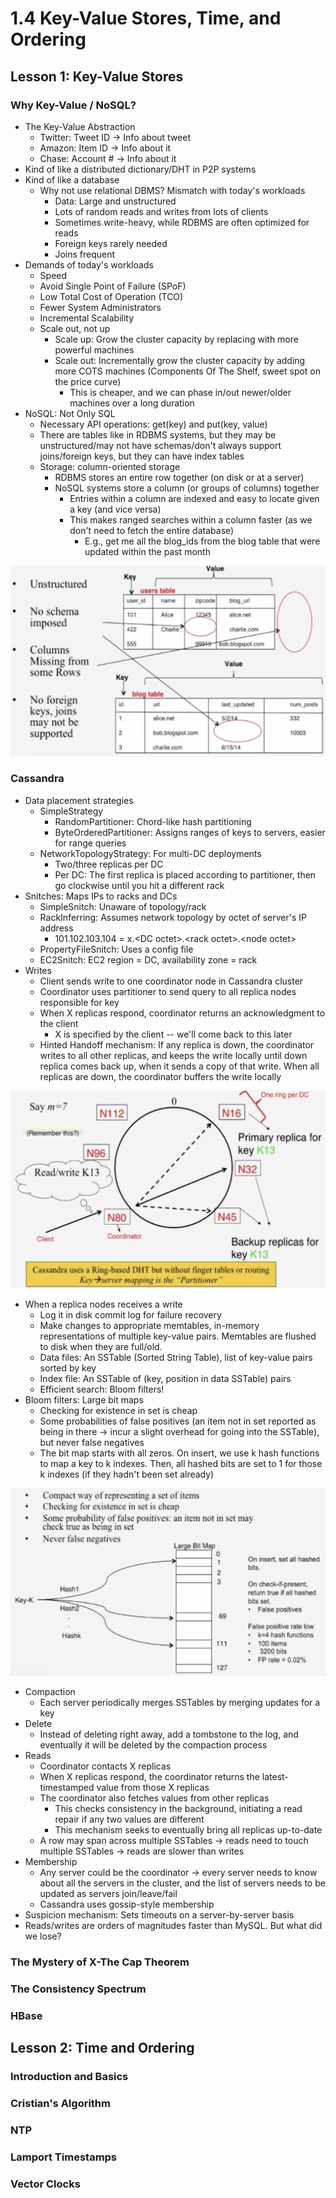 # 1.4 Key-Value Stores, Time, and Ordering

## Lesson 1: Key-Value Stores

### Why Key-Value / NoSQL?

* The Key-Value Abstraction
  * Twitter: Tweet ID -&gt; Info about tweet
  * Amazon: Item ID -&gt; Info about it
  * Chase: Account \# -&gt; Info about it
* Kind of like a distributed dictionary/DHT in P2P systems
* Kind of like a database
  * Why not use relational DBMS? Mismatch with today's workloads
    * Data: Large and unstructured
    * Lots of random reads and writes from lots of clients
    * Sometimes write-heavy, while RDBMS are often optimized for reads
    * Foreign keys rarely needed
    * Joins frequent
* Demands of today's workloads
  * Speed
  * Avoid Single Point of Failure \(SPoF\)
  * Low Total Cost of Operation \(TCO\)
  * Fewer System Administrators
  * Incremental Scalability
  * Scale out, not up
    * Scale up: Grow the cluster capacity by replacing with more powerful machines
    * Scale out: Incrementally grow the cluster capacity by adding more COTS machines \(Components Of The Shelf, sweet spot on the price curve\)
      * This is cheaper, and we can phase in/out newer/older machines over a long duration
* NoSQL: Not Only SQL
  * Necessary API operations: get\(key\) and put\(key, value\)
  * There are tables like in RDBMS systems, but they may be unstructured/may not have schemas/don't always support joins/foreign keys, but they can have index tables
  * Storage: column-oriented storage
    * RDBMS stores an entire row together \(on disk or at a server\)
    * NoSQL systems store a column \(or groups of columns\) together
      * Entries within a column are indexed and easy to locate given a key \(and vice versa\)
      * This makes ranged searches within a column faster \(as we don't need to fetch the entire database\)
        * E.g., get me all the blog\_ids from the blog table that were updated within the past month 

![NoSQL structure](../../.gitbook/assets/screen-shot-2021-07-07-at-10.23.15-am.png)

### Cassandra

* Data placement strategies
  * SimpleStrategy
    * RandomPartitioner: Chord-like hash partitioning
    * ByteOrderedPartitioner: Assigns ranges of keys to servers, easier for range queries
  * NetworkTopologyStrategy: For multi-DC deployments
    * Two/three replicas per DC
    * Per DC: The first replica is placed according to partitioner, then go clockwise until you hit a different rack
* Snitches: Maps IPs to racks and DCs
  * SimpleSnitch: Unaware of topology/rack
  * RackInferring: Assumes network topology by octet of server's IP address
    * 101.102.103.104 = x.&lt;DC octet&gt;.&lt;rack octet&gt;.&lt;node octet&gt;
  * PropertyFileSnitch: Uses a config file
  * EC2Snitch: EC2 region = DC, availability zone = rack
* Writes
  * Client sends write to one coordinator node in Cassandra cluster
  * Coordinator uses partitioner to send query to all replica nodes responsible for key
  * When X replicas respond, coordinator returns an acknowledgment to the client
    * X is specified by the client -- we'll come back to this later
  * Hinted Handoff mechanism: If any replica is down, the coordinator writes to all other replicas, and keeps the write locally until down replica comes back up, when it sends a copy of that write. When all replicas are down, the coordinator buffers the write locally

![Cassandra ring structure](../../.gitbook/assets/screen-shot-2021-07-10-at-10.06.52-pm.png)

* When a replica nodes receives a write
  * Log it in disk commit log for failure recovery
  * Make changes to appropriate memtables, in-memory representations of multiple key-value pairs. Memtables are flushed to disk when they are full/old.
  * Data files: An SSTable \(Sorted String Table\), list of key-value pairs sorted by key
  * Index file: An SSTable of \(key, position in data SSTable\) pairs
  * Efficient search: Bloom filters!
* Bloom filters: Large bit maps
  * Checking for existence in set is cheap
  * Some probabilities of false positives \(an item not in set reported as being in there -&gt; incur a slight overhead for going into the SSTable\), but never false negatives
  * The bit map starts with all zeros. On insert, we use k hash functions to map a key to k indexes. Then, all hashed bits are set to 1 for those k indexes \(if they hadn't been set already\)

![Bloom filters](../../.gitbook/assets/screen-shot-2021-07-10-at-10.31.02-pm.png)

* Compaction
  * Each server periodically merges SSTables by merging updates for a key
* Delete
  * Instead of deleting right away, add a tombstone to the log, and eventually it will be deleted by the compaction process
* Reads
  * Coordinator contacts X replicas
  * When X replicas respond, the coordinator returns the latest-timestamped value from those X replicas
  * The coordinator also fetches values from other replicas
    * This checks consistency in the background, initiating a read repair if any two values are different
    * This mechanism seeks to eventually bring all replicas up-to-date
  * A row may span across multiple SSTables -&gt; reads need to touch multiple SSTables -&gt; reads are slower than writes
* Membership
  * Any server could be the coordinator -&gt; every server needs to know about all the servers in the cluster, and the list of servers needs to be updated as servers join/leave/fail
  * Cassandra uses gossip-style membership
* Suspicion mechanism: Sets timeouts on a server-by-server basis
* Reads/writes are orders of magnitudes faster than MySQL. But what did we lose?

### The Mystery of X-The Cap Theorem

### The Consistency Spectrum

### HBase

## Lesson 2: Time and Ordering

### Introduction and Basics

### Cristian's Algorithm

### NTP

### Lamport Timestamps

### Vector Clocks

